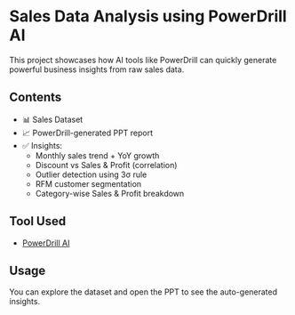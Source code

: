 # Sales Data Analysis using PowerDrill AI

This project showcases how AI tools like PowerDrill can quickly generate powerful business insights from raw sales data.

## Contents
- 📊 Sales Dataset
- 📈 PowerDrill-generated PPT report
- ✅ Insights:
  - Monthly sales trend + YoY growth
  - Discount vs Sales & Profit (correlation)
  - Outlier detection using 3σ rule
  - RFM customer segmentation
  - Category-wise Sales & Profit breakdown

## Tool Used
- [PowerDrill AI](https://powerdrill.ai)

## Usage
You can explore the dataset and open the PPT to see the auto-generated insights.

